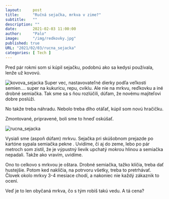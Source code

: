 ```yaml
---
layout:     post
title:      "Ručná sejačka, mrkva v zime?"
subtitle:   ""
description: ""
date:       2021-02-03 11:00:00
author:     "Palo"
image:      "/img/redkovky.jpg"
published: true
URL: "2021/02/03/rucna_sejacka"
categories: [ Tech ]
---
```

Pred pár rokmi som si kúpil sejačku, podobnú ako sa kedysi používala, lenže už kovovú. 

![kovova_sejacka](/img/kovova_sejacka.jpg)
Super vec, nastavovateľné dierky podľa veľkosti semien.... super na kukuricu, repu, cviklu. Ale nie na mrkvu, reďkovku a iné drobné semiačka. Tak sme sa s ňou rozlúčili, dúfam, že novému majiteľovi dobre poslúži.

No takže treba náhradu. Nebolo treba dlho otáľať, kúpil som novú hračičku.

Zmontované, pripravené, boli sme to hneď oskúšať.

![rucna_sejacka](/img/rucna_sejacka.jpg)

Vysiali sme (aspoň dúfam) mrkvu. Sejačka pri skúšobnom prejazde po kartóne sypala semiačka pekne . Uvidíme, či aj do zeme, lebo po pár metroch som zistil, že je výpustný lievik upchatý mokrou hlinou a semiačka nepadali. Takže ako vravím, uvidíme. 

Ono to celkovo s mrkvou je oštara. Drobné semiačka, tažko klíčia, treba dať hustejšie. Potom ked naklíčia, na potrvoru všetky, treba to pretrhávať. Človek okolo mrkvy 3-4 mesiace chodí, a nakoniec nie každý zákaznik to ocení. 

Veď je to len obyčaná mrkva, čo s tým robiš takú vedu. A tá cena?

